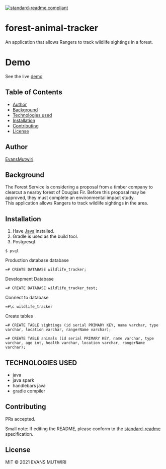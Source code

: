 [![standard-readme compliant](https://img.shields.io/badge/readme%20style-standard-brightgreen.svg?style=flat-square)](https://github.com/RichardLitt/standard-readme)
# forest-animal-tracker

An application that allows Rangers to track wildlife sightings in a forest.

# Demo
See the live [demo](https://forest-animal-tracker.herokuapp.com/)


## Table of Contents
- [Author](#author)
- [Background](#background)
- [Technologies used](#technologies-used)
- [Installation](#installation)
- [Contributing](#contributing)
- [License](#license)

## Author

[EvansMutwiri](https://github.com/EvansMutwiri)

## Background
The Forest Service is considering a proposal from a timber company to clearcut a nearby forest of Douglas Fir.  Before this proposal may be approved, they must complete an environmental impact study.  
This application allows Rangers to track wildlife sightings in the area.
## Installation
1. Have [Java](https://sdkman.io/) installed.  
2. Gradle is used as the build tool.  
3. Postgresql
```
$ psql
```
Production database database
```
=# CREATE DATABASE wildlife_tracker;
```
Development Database
```
=# CREATE DATABASE wildlife_tracker_test;
```
Connect to database
```
=#\c wildlife_tracker
```
Create tables
```
=# CREATE TABLE sightings (id serial PRIMARY KEY, name varchar, type varchar, location varchar, rangerName varchar); 
```
```
=# CREATE TABLE animals (id serial PRIMARY KEY, name varchar, type varchar, age int, health varchar, location varchar, rangerName varchar); 
```
## TECHNOLOGIES USED
- java
- java spark
- handlebars java
- gradle compiler

## Contributing

PRs accepted.

Small note: If editing the README, please conform to the [standard-readme](https://github.com/RichardLitt/standard-readme) specification.

## License

MIT © 2021 EVANS MUTWIRI
